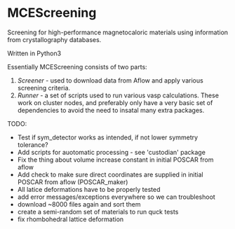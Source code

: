 # MCEScreening
Screening for high-performance magnetocaloric materials using information from crystallography databases.

Written in Python3

Essentially MCEScreening consists of two parts:
1. _Screener_ - used to download data from Aflow and apply various screening criteria.   
2. _Runner_ - a set of scripts used to run various vasp calculations. These work on cluster nodes, and preferably only 
have a very basic set of dependencies to avoid the need to insatal many extra packages.

TODO:
- Test if sym_detector works as intended, if not lower symmetry tolerance?
- Add scripts for auotomatic processing - see 'custodian' package
- Fix the thing about volume increase constant in initial POSCAR from aflow
- Add check to make sure direct coordinates are supplied in initial POSCAR from aflow (POSCAR_maker)
- All latice deformations have to be properly tested
- add error messages/exceptions everywhere so we can troubleshoot
- download ~8000 files again and sort them
- create a semi-random set of  materials to run quck tests
- fix rhombohedral lattice deformation


